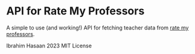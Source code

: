 # API for Rate My Professors  

A simple to use (and working!) API for fetching teacher data from [rate my professors](https://www.ratemyprofessors.com/).


Ibrahim Hasaan 2023
MIT License

